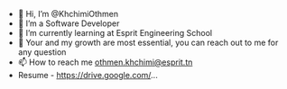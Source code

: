 - 👋 Hi, I’m @KhchimiOthmen
- 👀 I’m a Software Developer
- 🌱 I’m currently learning at Esprit Engineering School 
- 🌱 Your and my growth are most essential, you can reach out to me for any question
- 📫 How to reach me othmen.khchimi@esprit.tn
-    Resume - 
     https://drive.google.com/...
<!--- 💞️ I’m looking to collaborate on any web project using ..,...--->
<!---
KhchimiOthmen/KhchimiOthmen is a ✨ special ✨ repository because its `README.md` (this file) appears on your GitHub profile.
You can click the Preview link to take a look at your changes.
--->
